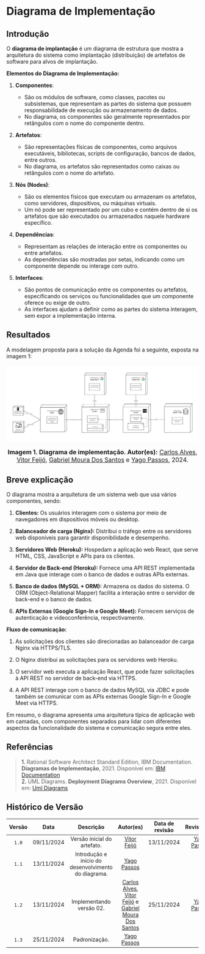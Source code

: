 # Diagrama de Implementação

## Introdução

O **diagrama de implantação** é um diagrama de estrutura que mostra a arquitetura do sistema como implantação (distribuição) de artefatos de software para alvos de implantação.

**Elementos do Diagrama de Implementação:**

1. **Componentes**: 
   - São os módulos de software, como classes, pacotes ou subsistemas, que representam as partes do sistema que possuem responsabilidade de execução ou armazenamento de dados. 
   - No diagrama, os componentes são geralmente representados por retângulos com o nome do componente dentro.

2. **Artefatos**: 
   - São representações físicas de componentes, como arquivos executáveis, bibliotecas, scripts de configuração, bancos de dados, entre outros.
   - No diagrama, os artefatos são representados como caixas ou retângulos com o nome do artefato.

3. **Nós (Nodes)**:
   - São os elementos físicos que executam ou armazenam os artefatos, como servidores, dispositivos, ou máquinas virtuais.
   - Um nó pode ser representado por um cubo e contém dentro de si os artefatos que são executados ou armazenados naquele hardware específico.

4. **Dependências**:
   - Representam as relações de interação entre os componentes ou entre artefatos.
   - As dependências são mostradas por setas, indicando como um componente depende ou interage com outro.

5. **Interfaces**:
   - São pontos de comunicação entre os componentes ou artefatos, especificando os serviços ou funcionalidades que um componente oferece ou exige de outro.
   - As interfaces ajudam a definir como as partes do sistema interagem, sem expor a implementação interna.

## Resultados

A modelagem proposta para a solução da Agenda foi a seguinte, exposta na imagem 1:

![Diagrama de Implementação versão 02](DiagramaImplementaçãoV2.jpg)

<font size="3"><p style="text-align: center"><b>Imagem 1. Diagrama de implementação. Autor(es):</b>  [Carlos Alves](https://github.com/CADU110), [Vitor Feijó](https://github.com/vitorfleonardo), [Gabriel Moura Dos Santos](https://github.com/thegm445) e [Yago Passos](https://github.com/yagompassos), 2024.</p></font>

## Breve explicação

O diagrama mostra a arquitetura de um sistema web que usa vários componentes, sendo:

1. **Clientes:** Os usuários interagem com o sistema por meio de navegadores em dispositivos móveis ou desktop.

2. **Balanceador de carga (Nginx):** Distribui o tráfego entre os servidores web disponíveis para garantir disponibilidade e desempenho.

3. **Servidores Web (Heroku):** Hospedam a aplicação web React, que serve HTML, CSS, JavaScript e APIs para os clientes.

4. **Servidor de Back-end (Heroku):** Fornece uma API REST implementada em Java que interage com o banco de dados e outras APIs externas.

5. **Banco de dados (MySQL + ORM):** Armazena os dados do sistema. O ORM (Object-Relational Mapper) facilita a interação entre o servidor de back-end e o banco de dados.

6. **APIs Externas (Google Sign-In e Google Meet):** Fornecem serviços de autenticação e videoconferência, respectivamente.

**Fluxo de comunicação:**

1. As solicitações dos clientes são direcionadas ao balanceador de carga Nginx via HTTPS/TLS.

2. O Nginx distribui as solicitações para os servidores web Heroku.

3. O servidor web executa a aplicação React, que pode fazer solicitações à API REST no servidor de back-end via HTTPS.

4. A API REST interage com o banco de dados MySQL via JDBC e pode também se comunicar com as APIs externas Google Sign-In e Google Meet via HTTPS.

Em resumo, o diagrama apresenta uma arquitetura típica de aplicação web em camadas, com componentes separados para lidar com diferentes aspectos da funcionalidade do sistema e comunicação segura entre eles.

## Referências

> <a>1.</a> Rational Software Architect Standard Edition, IBM Documentation. **Diagramas de Implementação**, 2021. Disponível em: [IBM Documentation](https://www.ibm.com/docs/pt-br/rsas/7.5.0)<br>
> <a>2.</a> UML Diagrams. **Deployment Diagrams Overview**, 2021. Disponível em: [Uml Diagrams](https://www.uml-diagrams.org/deployment-diagrams-overview.html)<br>

## Histórico de Versão

| Versão | Data | Descrição | Autor(es) | Data de revisão | Revisor(es) |
| :-: | :-: | :-: | :-: | :-: | :-: |
| `1.0` | 09/11/2024  | Versão inicial do artefato. | [Vitor Feijó](https://github.com/vitorfleonardo) | 13/11/2024  | [Yago Passos](https://github.com/yagompassos)  |
| `1.1` | 13/11/2024  | Introdução e início do desenvolvimento do diagrama. | [Yago Passos](https://github.com/yagompassos)  |   |   |
| `1.2` | 13/11/2024  | Implementando versão 02. | [Carlos Alves](https://github.com/CADU110), [Vitor Feijó](https://github.com/vitorfleonardo) e  [Gabriel Moura Dos Santos](https://github.com/thegm445) | 25/11/2024  |  [Yago Passos](https://github.com/yagompassos)  |
| `1.3` | 25/11/2024  | Padronização. | [Yago Passos](https://github.com/yagompassos)  |   |   |

